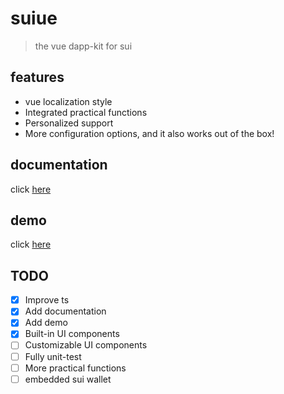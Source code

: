 # suiue

> the vue dapp-kit for sui


## features

- vue localization style
- Integrated practical functions
- Personalized support
- More configuration options, and it also works out of the box!

## documentation

click [here](https://suiue.suifans.org/)

## demo

click [here](./packages/demo)

## TODO
- [x] Improve ts
- [x] Add documentation
- [x] Add demo
- [x] Built-in UI components
- [ ] Customizable UI components
- [ ] Fully unit-test
- [ ] More practical functions
- [ ] embedded sui wallet